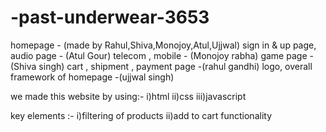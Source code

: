 # -past-underwear-3653

homepage - (made by Rahul,Shiva,Monojoy,Atul,Ujjwal)
sign in & up page, audio page - (Atul Gour)
telecom , mobile - (Monojoy rabha)
game page - (Shiva singh)
cart , shipment , payment page -(rahul gandhi)
logo, overall framework of homepage -(ujjwal singh)

we made this website by using:-
i)html
ii)css
iii)javascript

key elements :-
i)filtering of products
ii)add to cart functionality
